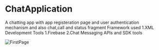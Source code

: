 # ChatApplication
A chatting app with app registeration page and user authentication mechanism and also chat,call and status fragment
Framework used
  1.XML
Development Tools
  1.Firebase
  2.Chat Messaging APIs and SDK tools
  

 ![FirstPage](https://user-images.githubusercontent.com/79049860/147576650-743e8feb-0771-4750-b321-1977d044323d.jpeg)
